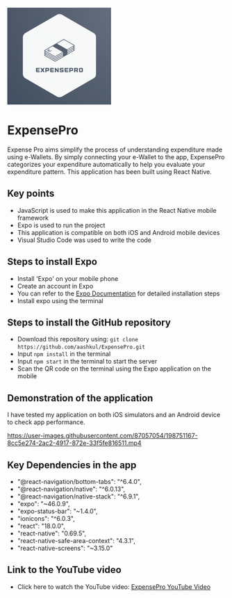 ![ExpensePrologo](img/Logo.png)

# ExpensePro

Expense Pro aims simplify the process of understanding expenditure made using e-Wallets. By simply connecting your e-Wallet to the app, ExpensePro categorizes your expenditure automatically to help you evaluate your expenditure pattern. This application has been built using React Native.

## Key points

- JavaScript is used to make this application in the React Native mobile framework
- Expo is used to run the project
- This application is compatible on both iOS and Android mobile devices
- Visual Studio Code was used to write the code

## Steps to install Expo

- Install 'Expo' on your mobile phone
- Create an account in Expo
- You can refer to the [Expo Documentation](https://docs.expo.dev/get-started/installation/) for detailed installation steps
- Install expo using the terminal

## Steps to install the GitHub repository

- Download this repository using:
  `git clone https://github.com/aashkul/ExpensePro.git`
- Input `npm install` in the terminal
- Input `npm start` in the terminal to start the server
- Scan the QR code on the terminal using the Expo application on the mobile

## Demonstration of the application

I have tested my application on both iOS simulators and an Android device to check app performance.

https://user-images.githubusercontent.com/87057054/198751167-8cc5e274-2ac2-4917-872e-33f5fe816511.mp4

## Key Dependencies in the app

- "@react-navigation/bottom-tabs": "^6.4.0",
- "@react-navigation/native": "^6.0.13",
- "@react-navigation/native-stack": "^6.9.1",
- "expo": "~46.0.9",
- "expo-status-bar": "~1.4.0",
- "ionicons": "^6.0.3",
- "react": "18.0.0",
- "react-native": "0.69.5",
- "react-native-safe-area-context": "4.3.1",
- "react-native-screens": "~3.15.0"

## Link to the YouTube video

- Click here to watch the YouTube video: [ExpensePro YouTube Video](https://docs.expo.dev/get-started/installation/)
